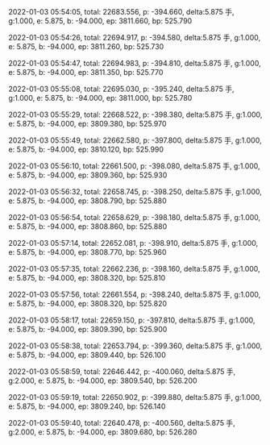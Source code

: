 2022-01-03 05:54:05, total: 22683.556, p: -394.660, delta:5.875 手, g:1.000, e: 5.875, b: -94.000, ep: 3811.660, bp: 525.790

2022-01-03 05:54:26, total: 22694.917, p: -394.580, delta:5.875 手, g:1.000, e: 5.875, b: -94.000, ep: 3811.260, bp: 525.730

2022-01-03 05:54:47, total: 22694.983, p: -394.810, delta:5.875 手, g:1.000, e: 5.875, b: -94.000, ep: 3811.350, bp: 525.770

2022-01-03 05:55:08, total: 22695.030, p: -395.240, delta:5.875 手, g:1.000, e: 5.875, b: -94.000, ep: 3811.000, bp: 525.780

2022-01-03 05:55:29, total: 22668.522, p: -398.380, delta:5.875 手, g:1.000, e: 5.875, b: -94.000, ep: 3809.380, bp: 525.970

2022-01-03 05:55:49, total: 22662.580, p: -397.800, delta:5.875 手, g:1.000, e: 5.875, b: -94.000, ep: 3810.120, bp: 525.990

2022-01-03 05:56:10, total: 22661.500, p: -398.080, delta:5.875 手, g:1.000, e: 5.875, b: -94.000, ep: 3809.360, bp: 525.930

2022-01-03 05:56:32, total: 22658.745, p: -398.250, delta:5.875 手, g:1.000, e: 5.875, b: -94.000, ep: 3808.790, bp: 525.880

2022-01-03 05:56:54, total: 22658.629, p: -398.180, delta:5.875 手, g:1.000, e: 5.875, b: -94.000, ep: 3808.860, bp: 525.880

2022-01-03 05:57:14, total: 22652.081, p: -398.910, delta:5.875 手, g:1.000, e: 5.875, b: -94.000, ep: 3808.770, bp: 525.960

2022-01-03 05:57:35, total: 22662.236, p: -398.160, delta:5.875 手, g:1.000, e: 5.875, b: -94.000, ep: 3808.320, bp: 525.810

2022-01-03 05:57:56, total: 22661.554, p: -398.240, delta:5.875 手, g:1.000, e: 5.875, b: -94.000, ep: 3808.320, bp: 525.820

2022-01-03 05:58:17, total: 22659.150, p: -397.810, delta:5.875 手, g:1.000, e: 5.875, b: -94.000, ep: 3809.390, bp: 525.900

2022-01-03 05:58:38, total: 22653.794, p: -399.360, delta:5.875 手, g:1.000, e: 5.875, b: -94.000, ep: 3809.440, bp: 526.100

2022-01-03 05:58:59, total: 22646.442, p: -400.060, delta:5.875 手, g:2.000, e: 5.875, b: -94.000, ep: 3809.540, bp: 526.200

2022-01-03 05:59:19, total: 22650.902, p: -399.880, delta:5.875 手, g:1.000, e: 5.875, b: -94.000, ep: 3809.240, bp: 526.140

2022-01-03 05:59:40, total: 22640.478, p: -400.560, delta:5.875 手, g:2.000, e: 5.875, b: -94.000, ep: 3809.680, bp: 526.280